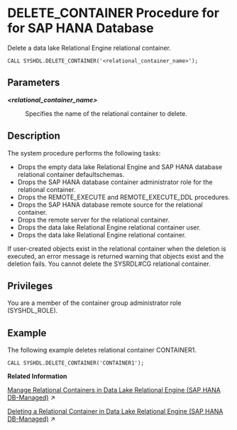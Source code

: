 <!-- loioe2e64a80ae2b4ee98cebc9a7dcd027ab -->

# DELETE\_CONTAINER Procedure for for SAP HANA Database

Delete a data lake Relational Engine relational container.



```
CALL SYSHDL.DELETE_CONTAINER('<relational_container_name>'); 
```



<a name="loioe2e64a80ae2b4ee98cebc9a7dcd027ab__section_dj3_45x_cjb"/>

## Parameters


<dl>
<dt><b>

*<relational\_container\_name\>*

</b></dt>
<dd>

Specifies the name of the relational container to delete.



</dd>
</dl>



<a name="loioe2e64a80ae2b4ee98cebc9a7dcd027ab__section_zhc_rnx_cjb"/>

## Description

The system procedure performs the following tasks:

-   Drops the empty data lake Relational Engine and SAP HANA database relational container defaultschemas.
-   Drops the SAP HANA database container administrator role for the relational container.
-   Drops the REMOTE\_EXECUTE and REMOTE\_EXECUTE\_DDL procedures.
-   Drops the SAP HANA database remote source for the relational container.
-   Drops the remote server for the relational container.
-   Drops the data lake Relational Engine relational container user.
-   Drops the data lake Relational Engine relational container.

If user-created objects exist in the relational container when the deletion is executed, an error message is returned warning that objects exist and the deletion fails. You cannot delete the SYSRDL\#CG relational container.



<a name="loioe2e64a80ae2b4ee98cebc9a7dcd027ab__section_xlt_rnx_cjb"/>

## Privileges

You are a member of the container group administrator role \(SYSHDL\_ROLE\).



<a name="loioe2e64a80ae2b4ee98cebc9a7dcd027ab__section_f5l_5nx_cjb"/>

## Example

The following example deletes relational container CONTAINER1.

```
CALL SYSHDL.DELETE_CONTAINER('CONTAINER1');
```

**Related Information**  


[Manage Relational Containers in Data Lake Relational Engine (SAP HANA DB-Managed)](https://help.sap.com/viewer/9220e7fec0fe4503b5c5a6e21d584e63/2024_1_QRC/en-US/0b494fedebb243fc9bd92c87bac7ddd4.html "Relational containers are managed from the SAP HANA database instance, but are stored in the data lake Relational Engine instance.") :arrow_upper_right:

[Deleting a Relational Container in Data Lake Relational Engine (SAP HANA DB-Managed)](https://help.sap.com/viewer/9220e7fec0fe4503b5c5a6e21d584e63/2024_1_QRC/en-US/047e3ffb996f45d4945310e2b64efd2f.html "Delete a relational container in the container group.") :arrow_upper_right:

